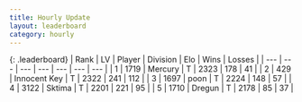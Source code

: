 ```yaml
---
title: Hourly Update
layout: leaderboard
category: hourly
---
```


{: .leaderboard}
| Rank | LV | Player | Division | Elo | Wins | Losses |
| --- | --- | --- | --- | --- | --- | --- |
| <span data-change="0">1</span> | 1719 | <span title="ID: 692745">Mercury</span> | T | <span data-change="0">2323</span> | <span data-change="0">178</span> | <span data-change="0">41</span> |
| <span data-change="0">2</span> | 429 | <span title="ID: 773025">Innocent Key</span> | T | <span data-change="0">2322</span> | <span data-change="0">241</span> | <span data-change="0">112</span> |
| <span data-change="0">3</span> | 1697 | <span title="ID: 540690">poon</span> | T | <span data-change="0">2224</span> | <span data-change="0">148</span> | <span data-change="0">57</span> |
| <span data-change="0">4</span> | 3122 | <span title="ID: 353063">Sktima</span> | T | <span data-change="2">2201</span> | <span data-change="1">221</span> | <span data-change="0">95</span> |
| <span data-change="0">5</span> | 1710 | <span title="ID: 337810">Dregun</span> | T | <span data-change="0">2178</span> | <span data-change="0">85</span> | <span data-change="0">37</span> |